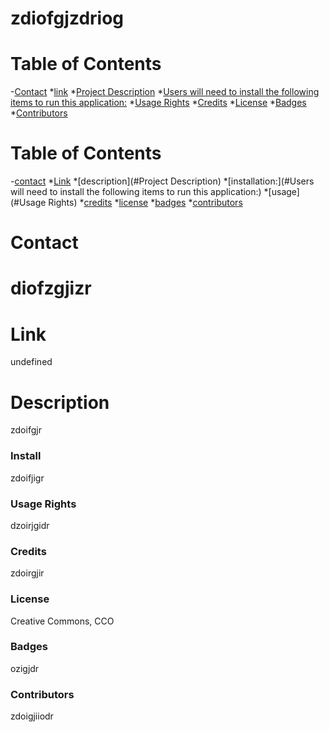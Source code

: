 
  # zdiofgjzdriog

  # Table of Contents
  -[Contact](#Contact)
  *[link](#Links)
  *[Project Description](#description)
  *[Users will need to install the following items to run this application:](#installation)
  *[Usage Rights](#usage)
  *[Credits](#credits)
  *[License](#license)
  *[Badges](#badges)
  *[Contributors](#contributing)

  
  # Table of Contents
  -[contact](#Contact)
  *[Link](#links)
  *[description](#Project Description)
  *[installation:](#Users will need to install the following items to run this application:)
  *[usage](#Usage Rights)
  *[credits](#Credits)
  *[license](#License)
  *[badges](#Badges)
  *[contributors](#Contributing)
  
  # Contact 
  # diofzgjizr
  
  # Link
  undefined
  
  # Description
  zdoifgjr
  
  ### Install
  zdoifjigr
  
  ### Usage Rights
  dzoirjgidr
  
  ### Credits
  zdoirgjir
  
  ### License
  Creative Commons, CCO
  
  ### Badges
  ozigjdr
  
  ### Contributors
  zdoigjiiodr
